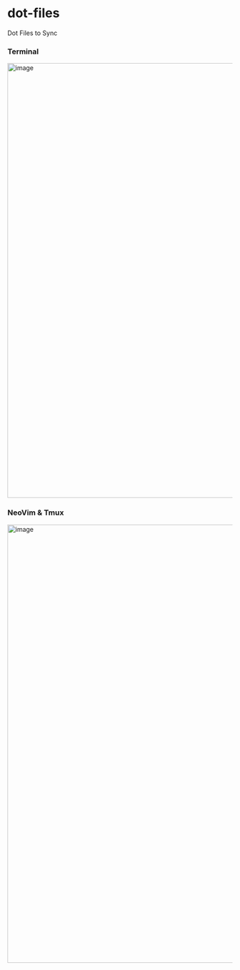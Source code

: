 # dot-files
Dot Files to Sync 


### Terminal

<img width="973" alt="image" src="https://github.com/Dinesh94Singh/dot-files/assets/8749423/8a21de72-4153-4cdd-90b6-045c7c2d93b9">


### NeoVim & Tmux

<img width="981" alt="image" src="https://github.com/Dinesh94Singh/dot-files/assets/8749423/86185ce0-ad49-4a8d-a61c-b3f20f7203ec">
